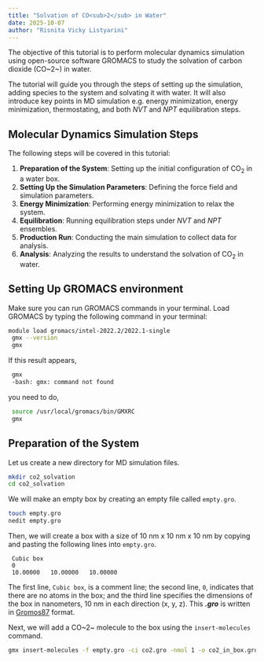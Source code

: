 ```yaml
---
title: "Solvation of CO<sub>2</sub> in Water"
date: 2025-10-07
author: "Risnita Vicky Listyarini"
---
```


The objective of this tutorial is to perform molecular dynamics simulation using open-source software GROMACS to study the solvation of carbon dioxide (CO~2~) in water.

The tutorial will guide you through the steps of setting up the simulation, adding species to the system and solvating it with water.
It will also introduce key points in MD simulation e.g. energy minimization, energy minimization, thermostating, and both *NVT* and *NPT* equilibration steps.

## Molecular Dynamics Simulation Steps
The following steps will be covered in this tutorial:
1. **Preparation of the System**: Setting up the initial configuration of CO<sub>2</sub> in a water box.
2. **Setting Up the Simulation Parameters**: Defining the force field and simulation parameters.
3. **Energy Minimization**: Performing energy minimization to relax the system.
4. **Equilibration**: Running equilibration steps under *NVT* and *NPT* ensembles.
5. **Production Run**: Conducting the main simulation to collect data for analysis.
6. **Analysis**: Analyzing the results to understand the solvation of CO<sub>2</sub> in water.

## Setting Up GROMACS environment
Make sure you can run GROMACS commands in your terminal. Load GROMACS by typing the following command in your terminal:
   ```bash
   module load gromacs/intel-2022.2/2022.1-single
    gmx --version
    gmx
   ```
   If this result appears,
   ```bash
    gmx
    -bash: gmx: command not found
   ```
   you need to do,
   ```bash
    source /usr/local/gromacs/bin/GMXRC
    gmx
   ```
   


## Preparation of the System
Let us create a new directory for MD simulation files.
   ```bash
   mkdir co2_solvation
   cd co2_solvation
   ```
We will make an empty box by creating an empty file called `empty.gro`.
   ```bash
   touch empty.gro
   nedit empty.gro
   ```
Then, we will create a box with a size of 10 nm x 10 nm x 10 nm by copying and pasting the following lines into `empty.gro`.
   ```
    Cubic box
    0
    10.00000   10.00000   10.00000
   ```
The first line, `Cubic box`, is a comment line; the second line, `0`, indicates that there are no atoms in the box; and the third line specifies the dimensions of the box in nanometers, 10 nm in each direction (x, y, z). This ***.gro*** is written in [Gromos87](https://manual.gromacs.org/archive/5.0.4/online/gro.html) format. 

Next, we will add a CO~2~ molecule to the box using the `insert-molecules` command.
   ```bash
   gmx insert-molecules -f empty.gro -ci co2.gro -nmol 1 -o co2_in_box.gro
   ```